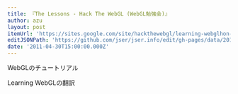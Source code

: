 ```yaml
---
title: 『The Lessons - Hack The WebGL (WebGL勉強会)』
author: azu
layout: post
itemUrl: 'https://sites.google.com/site/hackthewebgl/learning-webglhon-yaku/the-lessons'
editJSONPath: 'https://github.com/jser/jser.info/edit/gh-pages/data/2011/04/index.json'
date: '2011-04-30T15:00:00.000Z'
---
```

WebGLのチュートリアル

Learning WebGLの翻訳
